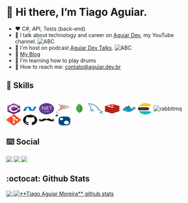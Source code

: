 # 👋 Hi there, I’m Tiago Aguiar.

- :heart: C#, API, Tests (back-end)
- :movie_camera: I talk about technology and career on [Aguiar Dev](https://www.youtube.com/channel/UCYVc5vBX8v3Hk-Z9TNFcbNQ), my YouTube channel. ![ABC](https://img.shields.io/youtube/channel/subscribers/UCYVc5vBX8v3Hk-Z9TNFcbNQ?style=social)
- :microphone: I'm host on podcast [Aguiar Dev Talks](https://open.spotify.com/show/4O1AS5tQc4aOGenOnaD0Zr). ![ABC](https://img.shields.io/youtube/channel/subscribers/UCv2PFn4UNiS1wmE4tbbCwzg?style=social)
- :book: [My Blog](https://aguiar.dev.br/blog)
- :drum: I'm learning how to play drums
- :email: How to reach me: contato@aguiar.dev.br

## :rocket: **Skills**

<div style="display: inline_block"><br>
  <img align="center" height="30" width="40" src="https://raw.githubusercontent.com/devicons/devicon/master/icons/csharp/csharp-original.svg" alt="csharp">
  <img align="center" height="30" width="40" src="https://raw.githubusercontent.com/devicons/devicon/master/icons/dot-net/dot-net-original.svg" alt="DotNet"/>
  <img align="center" height="30" width="40" src="https://raw.githubusercontent.com/devicons/devicon/master/icons/dotnetcore/dotnetcore-original.svg" alt="Dotnet Core"/>
  <img align="center" height="30" width="40" src="https://raw.githubusercontent.com/devicons/devicon/master/icons/microsoftsqlserver/microsoftsqlserver-original.svg" alt="Microsoft SQL Server"/>
  <img align="center" height="30" width="40" src="https://raw.githubusercontent.com/devicons/devicon/master/icons/mongodb/mongodb-original.svg" alt="MongoDB"/>
  <img align="center" height="30" width="40" src="https://raw.githubusercontent.com/devicons/devicon/master/icons/mysql/mysql-original.svg" alt="MySQL"/>
  <img align="center" height="30" width="40" src="https://raw.githubusercontent.com/devicons/devicon/master/icons/redis/redis-original.svg" alt="Redis"/>
  <img align="center" height="30" width="40" src="https://raw.githubusercontent.com/devicons/devicon/master/icons/docker/docker-original.svg" alt="Docker"/>
  <img align="center" height="30" width="40" src="https://raw.githubusercontent.com/devicons/devicon/master/icons/elasticsearch/elasticsearch-original.svg" alt="elasticsearch"/>
  <img align="center" height="30" width="40" src="https://raw.githubusercontent.com/devicons/devicon/master/icons/erabbitmq/rabbitmq-original.svg" alt="rabbitmq"/>
  <img align="center" height="30" width="40" src="https://raw.githubusercontent.com/devicons/devicon/master/icons/git/git-original.svg" alt="git"/>
  <img align="center" height="30" width="40" src="https://raw.githubusercontent.com/devicons/devicon/master/icons/github/github-original.svg" alt="github"/>
  <img align="center" height="30" width="40" src="https://raw.githubusercontent.com/devicons/devicon/master/icons/handlebars/handlebars-original.svg" alt="handlebars"/>
  <img align="center" height="30" width="40" src="https://raw.githubusercontent.com/devicons/devicon/master/icons/nuget/nuget-original.svg" alt="Nuget"/>

  
</div>

## :keyboard: **Social**

<p align="left">
  <a href="#" alt="Linkedin">
  <img src="https://img.shields.io/badge/-Linkedin-0e76a8?style=flat-square&logo=Linkedin&logoColor=white&link=https://www.linkedin.com/in/tiago-aguiar" /></a>

  <a href="#" alt="Twitter">
  <img src="https://img.shields.io/badge/-Twitter-00ACEE?style=flat-square&labelColor=00ACEE&logo=twitter&logoColor=white&link=https://twitter.com/AguiarDev91"/></a>

  <a href="#" alt="Instagram">
  <img src="https://img.shields.io/badge/-Instagram-DF0174?style=flat-square&labelColor=DF0174&logo=instagram&logoColor=white&link=https://instagram.com/aguiardev"/></a>
</p>  

## :octocat: **Github Stats**

<a href="https://github.com/Gurupreet">
  <img align="center" src="https://github-readme-stats.vercel.app/api/top-langs/?username=tiago-aguiar-moreira&theme=dark&hide_langs_below=1" />
</a>

<a href="https://github.com/Gurupreet">
 <img align="center" src="https://github-readme-stats.vercel.app/api?username=tiago-aguiar-moreira&show_icons=true&theme=dark&line_height=27" alt="**Tiago Aguiar Moreira** github stats"/>
</a>

<!--
**tiago-aguiar-moreira/tiago-aguiar-moreira** is a ✨ _special_ ✨ repository because its `README.md` (this file) appears on your GitHub profile.

Here are some ideas to get you started:

- 🔭 I’m currently working on ...
- 🌱 I’m currently learning ...
- 👯 I’m looking to collaborate on ...
- 🤔 I’m looking for help with ...
- 💬 Ask me about ...
- 📫 How to reach me: ...
- 😄 Pronouns: ...
- ⚡ Fun fact: ...
-->
